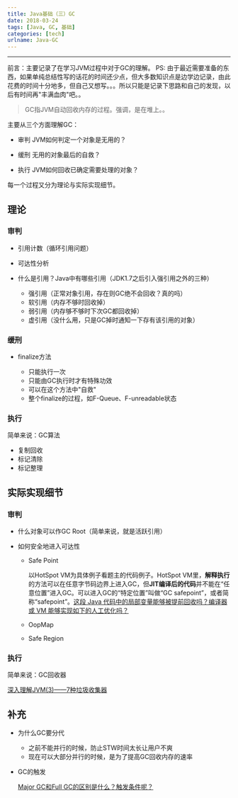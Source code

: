 ```yaml
---
title: Java基础（三）GC
date: 2018-03-24
tags: [Java, GC, 基础]
categories: [tech]
urlname: Java-GC
---
```

***

前言：主要记录了在学习JVM过程中对于GC的理解。
PS: 由于最近需要准备的东西，如果单纯总结性写的话花的时间还少点，但大多数知识点是边学边记录，由此花费的时间十分地多，但自己又想写。。。所以只能是记录下思路和自己的发现，以后有时间再"丰满血肉"吧。。
<!--more-->

>   GC指JVM自动回收内存的过程。强调，是在堆上。。

主要从三个方面理解GC：

-   审判
    JVM如何判定一个对象是无用的？
    
-   缓刑
    无用的对象最后的自救？

-   执行
    JVM如何回收已确定需要处理的对象？

每一个过程又分为理论与实际实现细节。

## 理论

### 审判

-   引用计数（循环引用问题）

-   可达性分析

-   什么是引用？Java中有哪些引用（JDK1.7之后引入强引用之外的三种）

    -   强引用（正常对象引用，存在则GC绝不会回收？真的吗）
    -   软引用（内存不够时回收掉）
    -   弱引用（内存够不够时下次GC都回收掉）
    -   虚引用（没什么用，只是GC掉时通知一下存有该引用的对象）

### 缓刑

-   finalize方法
    
    -   只能执行一次
    -   只能由GC执行时才有特殊功效
    -   可以在这个方法中"自救"
    -   整个finalize的过程，如F-Queue、F-unreadable状态
    
### 执行

简单来说：GC算法

-   复制回收
-   标记清除
-   标记整理

## 实际实现细节

### 审判

-   什么对象可以作GC Root（简单来说，就是活跃引用）
-   如何安全地进入可达性

    -   Safe Point
        
        以HotSpot VM为具体例子看题主的代码例子。HotSpot VM里，**解释执行**的方法可以在任意字节码边界上进入GC，但**JIT编译后的代码**并不能在“任意位置”进入GC。可以进入GC的“特定位置”叫做“GC safepoint”，或者简称“safepoint”。[这段 Java 代码中的局部变量能够被提前回收吗？编译器或 VM 能够实现如下的人工优化吗？](https://www.zhihu.com/question/34341582/answer/58444959)


    -   OopMap
    -   Safe Region

### 执行

简单来说：GC回收器

[深入理解JVM(3)——7种垃圾收集器](https://crowhawk.github.io/2017/08/15/jvm_3/)


## 补充

-   为什么GC要分代

    -   之前不能并行的时候，防止STW时间太长让用户不爽
    -   现在可以大部分并行的时候，是为了提高GC回收内存的速率

-   GC的触发

    [Major GC和Full GC的区别是什么？触发条件呢？](https://www.zhihu.com/question/41922036)    

